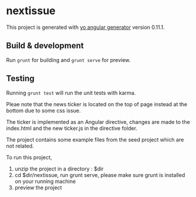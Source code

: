# nextissue

This project is generated with [yo angular generator](https://github.com/yeoman/generator-angular)
version 0.11.1.

## Build & development

Run `grunt` for building and `grunt serve` for preview.

## Testing

Running `grunt test` will run the unit tests with karma.

Pleae note that the news ticker is located on the top of page instead at the bottom due to some css issue.

The ticker is implemented as an Angular directive, changes are made to the index.html and the new ticker.js in the directive
folder. 

The project contains some example files from the seed project which are not related.

To run this project,

1. unzip the project in a directory : $dir
2. cd $dir/nextissue, run grunt serve, please make sure grunt is installed on your running machine
3. preview the project